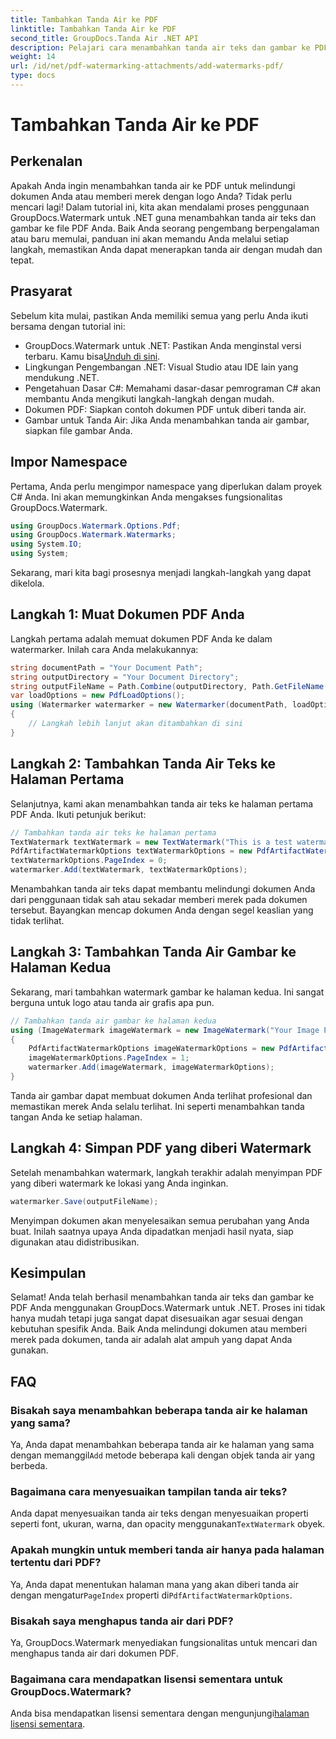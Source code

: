 ```yaml
---
title: Tambahkan Tanda Air ke PDF
linktitle: Tambahkan Tanda Air ke PDF
second_title: GroupDocs.Tanda Air .NET API
description: Pelajari cara menambahkan tanda air teks dan gambar ke PDF Anda menggunakan GroupDocs.Watermark untuk .NET dengan panduan langkah demi langkah komprehensif kami.
weight: 14
url: /id/net/pdf-watermarking-attachments/add-watermarks-pdf/
type: docs
---
```

# Tambahkan Tanda Air ke PDF

## Perkenalan
Apakah Anda ingin menambahkan tanda air ke PDF untuk melindungi dokumen Anda atau memberi merek dengan logo Anda? Tidak perlu mencari lagi! Dalam tutorial ini, kita akan mendalami proses penggunaan GroupDocs.Watermark untuk .NET guna menambahkan tanda air teks dan gambar ke file PDF Anda. Baik Anda seorang pengembang berpengalaman atau baru memulai, panduan ini akan memandu Anda melalui setiap langkah, memastikan Anda dapat menerapkan tanda air dengan mudah dan tepat.
## Prasyarat
Sebelum kita mulai, pastikan Anda memiliki semua yang perlu Anda ikuti bersama dengan tutorial ini:
-  GroupDocs.Watermark untuk .NET: Pastikan Anda menginstal versi terbaru. Kamu bisa[Unduh di sini](https://releases.groupdocs.com/Watermark/net/).
- Lingkungan Pengembangan .NET: Visual Studio atau IDE lain yang mendukung .NET.
- Pengetahuan Dasar C#: Memahami dasar-dasar pemrograman C# akan membantu Anda mengikuti langkah-langkah dengan mudah.
- Dokumen PDF: Siapkan contoh dokumen PDF untuk diberi tanda air.
- Gambar untuk Tanda Air: Jika Anda menambahkan tanda air gambar, siapkan file gambar Anda.
## Impor Namespace
Pertama, Anda perlu mengimpor namespace yang diperlukan dalam proyek C# Anda. Ini akan memungkinkan Anda mengakses fungsionalitas GroupDocs.Watermark.
```csharp
using GroupDocs.Watermark.Options.Pdf;
using GroupDocs.Watermark.Watermarks;
using System.IO;
using System;
```
Sekarang, mari kita bagi prosesnya menjadi langkah-langkah yang dapat dikelola.
## Langkah 1: Muat Dokumen PDF Anda
Langkah pertama adalah memuat dokumen PDF Anda ke dalam watermarker. Inilah cara Anda melakukannya:
```csharp
string documentPath = "Your Document Path";
string outputDirectory = "Your Document Directory";
string outputFileName = Path.Combine(outputDirectory, Path.GetFileName(documentPath));
var loadOptions = new PdfLoadOptions();
using (Watermarker watermarker = new Watermarker(documentPath, loadOptions))
{
    // Langkah lebih lanjut akan ditambahkan di sini
}
```
## Langkah 2: Tambahkan Tanda Air Teks ke Halaman Pertama
Selanjutnya, kami akan menambahkan tanda air teks ke halaman pertama PDF Anda. Ikuti petunjuk berikut:
```csharp
// Tambahkan tanda air teks ke halaman pertama
TextWatermark textWatermark = new TextWatermark("This is a test watermark", new Font("Arial", 8));
PdfArtifactWatermarkOptions textWatermarkOptions = new PdfArtifactWatermarkOptions();
textWatermarkOptions.PageIndex = 0;
watermarker.Add(textWatermark, textWatermarkOptions);
```

Menambahkan tanda air teks dapat membantu melindungi dokumen Anda dari penggunaan tidak sah atau sekadar memberi merek pada dokumen tersebut. Bayangkan mencap dokumen Anda dengan segel keaslian yang tidak terlihat.
## Langkah 3: Tambahkan Tanda Air Gambar ke Halaman Kedua
Sekarang, mari tambahkan watermark gambar ke halaman kedua. Ini sangat berguna untuk logo atau tanda air grafis apa pun.
```csharp
// Tambahkan tanda air gambar ke halaman kedua
using (ImageWatermark imageWatermark = new ImageWatermark("Your Image Path"))
{
    PdfArtifactWatermarkOptions imageWatermarkOptions = new PdfArtifactWatermarkOptions();
    imageWatermarkOptions.PageIndex = 1;
    watermarker.Add(imageWatermark, imageWatermarkOptions);
}
```

Tanda air gambar dapat membuat dokumen Anda terlihat profesional dan memastikan merek Anda selalu terlihat. Ini seperti menambahkan tanda tangan Anda ke setiap halaman.
## Langkah 4: Simpan PDF yang diberi Watermark
Setelah menambahkan watermark, langkah terakhir adalah menyimpan PDF yang diberi watermark ke lokasi yang Anda inginkan.
```csharp
watermarker.Save(outputFileName);
```
Menyimpan dokumen akan menyelesaikan semua perubahan yang Anda buat. Inilah saatnya upaya Anda dipadatkan menjadi hasil nyata, siap digunakan atau didistribusikan.
## Kesimpulan
Selamat! Anda telah berhasil menambahkan tanda air teks dan gambar ke PDF Anda menggunakan GroupDocs.Watermark untuk .NET. Proses ini tidak hanya mudah tetapi juga sangat dapat disesuaikan agar sesuai dengan kebutuhan spesifik Anda. Baik Anda melindungi dokumen atau memberi merek pada dokumen, tanda air adalah alat ampuh yang dapat Anda gunakan.
## FAQ
### Bisakah saya menambahkan beberapa tanda air ke halaman yang sama?
 Ya, Anda dapat menambahkan beberapa tanda air ke halaman yang sama dengan memanggil`Add` metode beberapa kali dengan objek tanda air yang berbeda.
### Bagaimana cara menyesuaikan tampilan tanda air teks?
 Anda dapat menyesuaikan tanda air teks dengan menyesuaikan properti seperti font, ukuran, warna, dan opacity menggunakan`TextWatermark` obyek.
### Apakah mungkin untuk memberi tanda air hanya pada halaman tertentu dari PDF?
 Ya, Anda dapat menentukan halaman mana yang akan diberi tanda air dengan mengatur`PageIndex` properti di`PdfArtifactWatermarkOptions`.
### Bisakah saya menghapus tanda air dari PDF?
Ya, GroupDocs.Watermark menyediakan fungsionalitas untuk mencari dan menghapus tanda air dari dokumen PDF.
### Bagaimana cara mendapatkan lisensi sementara untuk GroupDocs.Watermark?
Anda bisa mendapatkan lisensi sementara dengan mengunjungi[halaman lisensi sementara](https://purchase.groupdocs.com/temporary-license/).